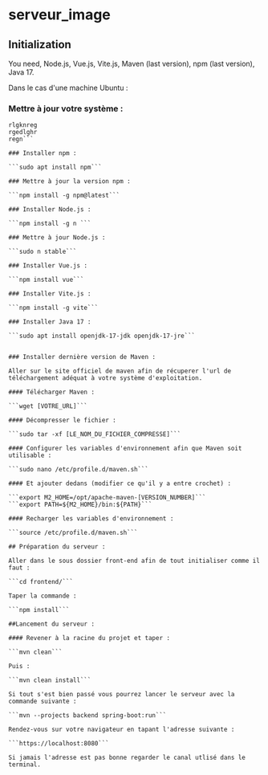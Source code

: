 # serveur_image

## Initialization

You need, Node.js, Vue.js, Vite.js, Maven (last version), npm (last version), Java 17.

Dans le cas d'une machine Ubuntu :


### Mettre à jour votre système :
```sudo apt update
rlgknreg
rgedlghr
regn```

### Installer npm :

```sudo apt install npm```

### Mettre à jour la version npm :

```npm install -g npm@latest```

### Installer Node.js :

```npm install -g n ```

### Mettre à jour Node.js :

```sudo n stable```

### Installer Vue.js :

```npm install vue```

### Installer Vite.js :

```npm install -g vite```

### Installer Java 17 :

```sudo apt install openjdk-17-jdk openjdk-17-jre```


### Installer dernière version de Maven :

Aller sur le site officiel de maven afin de récuperer l'url de téléchargement adéquat à votre système d'exploitation.

#### Télécharger Maven :

```wget [VOTRE_URL]```

#### Décompresser le fichier :

```sudo tar -xf [LE_NOM_DU_FICHIER_COMPRESSE]```

#### Configurer les variables d'environnement afin que Maven soit utilisable :

```sudo nano /etc/profile.d/maven.sh```

#### Et ajouter dedans (modifier ce qu'il y a entre crochet) :

```export M2_HOME=/opt/apache-maven-[VERSION_NUMBER]```
```export PATH=${M2_HOME}/bin:${PATH}```

#### Recharger les variables d'environnement : 

```source /etc/profile.d/maven.sh```

## Préparation du serveur :

Aller dans le sous dossier front-end afin de tout initialiser comme il faut : 

```cd frontend/```

Taper la commande : 

```npm install```

##Lancement du serveur :

#### Revener à la racine du projet et taper :

```mvn clean```

Puis : 

```mvn clean install```

Si tout s'est bien passé vous pourrez lancer le serveur avec la commande suivante : 

```mvn --projects backend spring-boot:run```

Rendez-vous sur votre navigateur en tapant l'adresse suivante : 

```https://localhost:8080```

Si jamais l'adresse est pas bonne regarder le canal utlisé dans le terminal.



